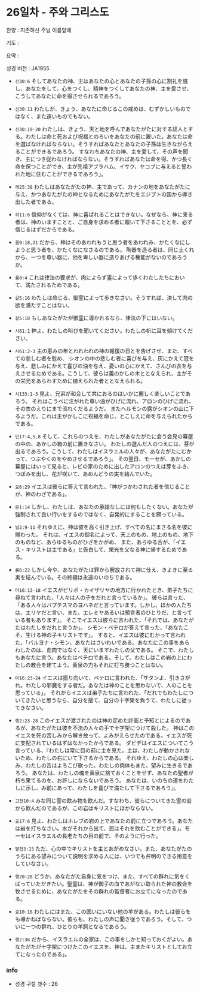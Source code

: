 # 26일차 - 주와 그리스도

찬양 : 지존하신 주님 이름앞에

기도 : 

요약 : 

성경 버전 : JA1955

- `신30:6` そしてあなたの神、主はあなたの心とあなたの子孫の心に割礼を施し、あなたをして、心をつくし、精神をつくしてあなたの神、主を愛させ、こうしてあなたに命を得させられるであろう。

- `신30:11` わたしが、きょう、あなたに命じるこの戒めは、むずかしいものではなく、また遠いものでもない。

- `신30:19-20` わたしは、きょう、天と地を呼んであなたがたに対する証人とする。わたしは命と死および祝福とのろいをあなたの前に置いた。あなたは命を選ばなければならない。そうすればあなたとあなたの子孫は生きながらえることができるであろう。 すなわちあなたの神、主を愛して、その声を聞き、主につき従わなければならない。そうすればあなたは命を得、かつ長く命を保つことができ、主が先祖アブラハム、イサク、ヤコブに与えると誓われた地に住むことができるであろう」。

- `레25:38` わたしはあなたがたの神、主であって、カナンの地をあなたがたに与え、かつあなたがたの神となるためにあなたがたをエジプトの国から導き出した者である。

- `히11:6` 信仰がなくては、神に喜ばれることはできない。なぜなら、神に来る者は、神のいますことと、ご自身を求める者に報いて下さることとを、必ず信じるはずだからである。

- `롬9:18,21` だから、神はそのあわれもうと思う者をあわれみ、かたくなにしようと思う者を、かたくなになさるのである。 陶器を造る者は、同じ土くれから、一つを尊い器に、他を卑しい器に造りあげる権能がないのであろうか。

- `롬8:4` これは律法の要求が、肉によらず霊によって歩くわたしたちにおいて、満たされるためである。

- `갈5:16` わたしは命じる、御霊によって歩きなさい。そうすれば、決して肉の欲を満たすことはない。

- `갈5:18` もしあなたがたが御霊に導かれるなら、律法の下にはいない。

- `시61:1` 神よ、わたしの叫びを聞いてください。わたしの祈に耳を傾けてください。

- `사61:2-3` 主の恵みの年とわれわれの神の報復の日とを告げさせ、また、すべての悲しむ者を慰め、 シオンの中の悲しむ者に喜びを与え、灰にかえて冠を与え、悲しみにかえて喜びの油を与え、憂いの心にかえて、さんびの衣を与えさせるためである。こうして、彼らは義のかしの木ととなえられ、主がその栄光をあらわすために植えられた者ととなえられる。

- `시133:1-3` 見よ、兄弟が和合して共におるのはいかに麗しく楽しいことであろう。 それはこうべに注がれた尊い油がひげに流れ、アロンのひげに流れ、その衣のえりにまで流れくだるようだ。 またヘルモンの露がシオンの山に下るようだ。これは主がかしこに祝福を命じ、とこしえに命を与えられたからである。

- `민17:4,5,8` そして、これらのつえを、わたしがあなたがたに会う会見の幕屋の中の、あかしの箱の前に置きなさい。 わたしの選んだ人のつえには、芽が出るであろう。こうして、わたしはイスラエルの人々が、あなたがたにむかって、つぶやくのをやめさせるであろう」。 その翌日、モーセが、あかしの幕屋にはいって見ると、レビの家のために出したアロンのつえは芽をふき、つぼみを出し、花が咲いて、あめんどうの実を結んでいた。

- `요6:29` イエスは彼らに答えて言われた、「神がつかわされた者を信じることが、神のわざである」。

- `몬1:14` しかし、わたしは、あなたの承諾なしには何もしたくない。あなたが強制されて良い行いをするのではなく、自発的にすることを願っている。

- `빌2:9-11` それゆえに、神は彼を高く引き上げ、すべての名にまさる名を彼に賜わった。 それは、イエスの御名によって、天上のもの、地上のもの、地下のものなど、あらゆるものがひざをかがめ、 また、あらゆる舌が、「イエス・キリストは主である」と告白して、栄光を父なる神に帰するためである。

- `롬6:22` しかし今や、あなたがたは罪から解放されて神に仕え、きよきに至る実を結んでいる。その終極は永遠のいのちである。

- `마16:13-18` イエスがピリポ・カイザリヤの地方に行かれたとき、弟子たちに尋ねて言われた、「人々は人の子をだれと言っているか」。 彼らは言った、「ある人々はバプテスマのヨハネだと言っています。しかし、ほかの人たちは、エリヤだと言い、また、エレミヤあるいは預言者のひとりだ、と言っている者もあります」。 そこでイエスは彼らに言われた、「それでは、あなたがたはわたしをだれと言うか」。 シモン・ペテロが答えて言った、「あなたこそ、生ける神の子キリストです」。 すると、イエスは彼にむかって言われた、「バルヨナ・シモン、あなたはさいわいである。あなたにこの事をあらわしたのは、血肉ではなく、天にいますわたしの父である。 そこで、わたしもあなたに言う。あなたはペテロである。そして、わたしはこの岩の上にわたしの教会を建てよう。黄泉の力もそれに打ち勝つことはない。

- `마16:23-24` イエスは振り向いて、ペテロに言われた、「サタンよ、引きさがれ。わたしの邪魔をする者だ。あなたは神のことを思わないで、人のことを思っている」。 それからイエスは弟子たちに言われた、「だれでもわたしについてきたいと思うなら、自分を捨て、自分の十字架を負うて、わたしに従ってきなさい。

- `행2:23-28` このイエスが渡されたのは神の定めた計画と予知とによるのであるが、あなたがたは彼を不法の人々の手で十字架につけて殺した。 神はこのイエスを死の苦しみから解き放って、よみがえらせたのである。イエスが死に支配されているはずはなかったからである。 ダビデはイエスについてこう言っている、『わたしは常に目の前に主を見た。主は、わたしが動かされないため、わたしの右にいて下さるからである。 それゆえ、わたしの心は楽しみ、わたしの舌はよろこび歌った。わたしの肉体もまた、望みに生きるであろう。 あなたは、わたしの魂を黄泉に捨ておくことをせず、あなたの聖者が朽ち果てるのを、お許しにならないであろう。 あなたは、いのちの道をわたしに示し、み前にあって、わたしを喜びで満たして下さるであろう』。

- `고전10:4` みな同じ霊の飲み物を飲んだ。すなわち、彼らについてきた霊の岩から飲んだのであるが、この岩はキリストにほかならない。

- `출17:6` 見よ、わたしはホレブの岩の上であなたの前に立つであろう。あなたは岩を打ちなさい。水がそれから出て、民はそれを飲むことができる」。モーセはイスラエルの長老たちの目の前で、そのように行った。

- `벧전3:15` ただ、心の中でキリストを主とあがめなさい。また、あなたがたのうちにある望みについて説明を求める人には、いつでも弁明のできる用意をしていなさい。

- `행20:28` どうか、あなたがた自身に気をつけ、また、すべての群れに気をくばっていただきたい。聖霊は、神が御子の血であがない取られた神の教会を牧させるために、あなたがたをその群れの監督者にお立てになったのである。

- `요10:16` わたしにはまた、この囲いにいない他の羊がある。わたしは彼らをも導かねばならない。彼らも、わたしの声に聞き従うであろう。そして、ついに一つの群れ、ひとりの羊飼となるであろう。

- `행2:36` だから、イスラエルの全家は、この事をしかと知っておくがよい。あなたがたが十字架につけたこのイエスを、神は、主またキリストとしてお立てになったのである」。

### info

- 성경 구절 갯수 : 26